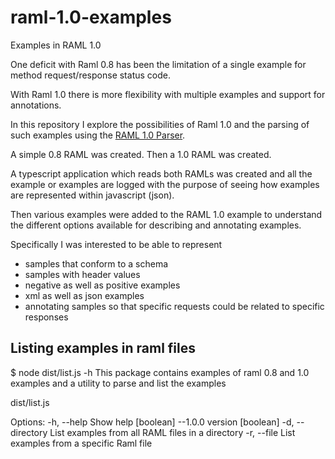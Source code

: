 # raml-1.0-examples
Examples in RAML 1.0

One deficit with Raml 0.8 has been the limitation of a single example for method request/response status code.

With Raml 1.0 there is more flexibility with multiple examples and support for annotations.

In this repository I explore the possibilities of Raml 1.0
and the parsing of such examples using the [RAML 1.0 Parser](https://github.com/raml-org/raml-js-parser-2).

A simple 0.8 RAML was created.
Then a 1.0 RAML was created.

A typescript application which reads both RAMLs was created and all the example or examples are logged with the purpose of seeing how examples are represented within javascript (json).

Then various examples were added to the RAML 1.0 example to understand the different options available for describing and annotating examples.

Specifically I was interested to be able to represent
- samples that conform to a schema
- samples with header values
- negative as well as positive examples
- xml as well as json examples
- annotating samples so that specific requests could be related to specific responses

## Listing examples in raml files

$ node dist/list.js -h
This package contains examples of raml 0.8 and 1.0 examples and a utility to
parse and list the examples

dist/list.js

Options:
  -h, --help       Show help                                           [boolean]
  --1.0.0          version                                             [boolean]
  -d, --directory  List examples from all RAML files in a directory
  -r, --file       List examples from a specific Raml file
